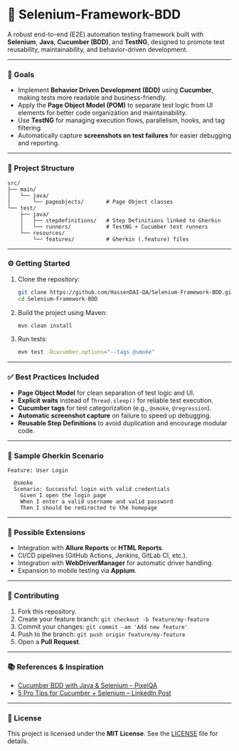 # 🚀 Selenium-Framework-BDD

A robust end-to-end (E2E) automation testing framework built with **Selenium**, **Java**, **Cucumber (BDD)**, and **TestNG**, designed to promote test reusability, maintainability, and behavior-driven development.

---

### 🎯 Goals

* Implement **Behavior Driven Development (BDD)** using **Cucumber**, making tests more readable and business-friendly.
* Apply the **Page Object Model (POM)** to separate test logic from UI elements for better code organization and maintainability.
* Use **TestNG** for managing execution flows, parallelism, hooks, and tag filtering.
* Automatically capture **screenshots on test failures** for easier debugging and reporting.

---

### 🧩 Project Structure

```text
src/
├── main/
│   └── java/
│       └── pageobjects/       # Page Object classes
└── test/
    ├── java/
    │   ├── stepdefinitions/   # Step Definitions linked to Gherkin
    │   └── runners/           # TestNG + Cucumber test runners
    └── resources/
        └── features/          # Gherkin (.feature) files
```

---

### ⚙️ Getting Started

1. Clone the repository:

   ```bash
   git clone https://github.com/HassenDAI-QA/Selenium-Framework-BDD.git
   cd Selenium-Framework-BDD
   ```

2. Build the project using Maven:

   ```bash
   mvn clean install
   ```

3. Run tests:

   ```bash
   mvn test -Dcucumber.options="--tags @smoke"
   ```

---

### ✅ Best Practices Included

* **Page Object Model** for clean separation of test logic and UI.
* **Explicit waits** instead of `Thread.sleep()` for reliable test execution.
* **Cucumber tags** for test categorization (e.g., `@smoke`, `@regression`).
* **Automatic screenshot capture** on failure to speed up debugging.
* **Reusable Step Definitions** to avoid duplication and encourage modular code.

---

### 🧪 Sample Gherkin Scenario

```gherkin
Feature: User Login

  @smoke
  Scenario: Successful login with valid credentials
    Given I open the login page
    When I enter a valid username and valid password
    Then I should be redirected to the homepage
```

---

### 🔧 Possible Extensions

* Integration with **Allure Reports** or **HTML Reports**.
* CI/CD pipelines (GitHub Actions, Jenkins, GitLab CI, etc.).
* Integration with **WebDriverManager** for automatic driver handling.
* Expansion to mobile testing via **Appium**.

---

### 🤝 Contributing

1. Fork this repository.
2. Create your feature branch:
   `git checkout -b feature/my-feature`
3. Commit your changes:
   `git commit -am 'Add new feature'`
4. Push to the branch:
   `git push origin feature/my-feature`
5. Open a **Pull Request**.

---

### 📚 References & Inspiration

* [Cucumber BDD with Java & Selenium – PixelQA](https://www.pixelqa.com/blog/post/cucumber-bdd-with-java-selenium-framework)
* [5 Pro Tips for Cucumber + Selenium – LinkedIn Post](https://www.linkedin.com/posts/hassendai_testautomation-selenium-cucumber-activity-7320015673974247424-Y4g5)

---

### 📄 License

This project is licensed under the **MIT License**. See the [LICENSE](LICENSE) file for details.
